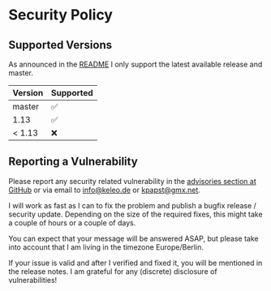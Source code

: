 # Security Policy

## Supported Versions

As announced in the [README](README.md) I only support the latest available release and master.

| Version | Supported          |
| ------- | ------------------ |
| master  | :white_check_mark: |
| 1.13    | :white_check_mark: |
| < 1.13  | :x:                |

## Reporting a Vulnerability

Please report any security related vulnerability in the [advisories section at GitHub](https://github.com/kevinpapst/kimai2/security/advisories) or via email to info@keleo.de or kpapst@gmx.net.

I will work as fast as I can to fix the problem and publish a bugfix release / security update. 
Depending on the size of the required fixes, this might take a couple of hours or a couple of days.

You can expect that your message will be answered ASAP, but please take into account that I am living in the timezone Europe/Berlin. 

If your issue is valid and after I verified and fixed it, you will be mentioned in the release notes. 
I am grateful for any (discrete) disclosure of vulnerabilities!